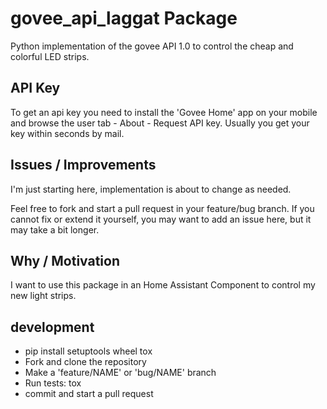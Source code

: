# govee_api_laggat Package

Python implementation of the govee API 1.0 to control the cheap and colorful LED strips.

## API Key

To get an api key you need to install the 'Govee Home' app on your mobile and browse the user tab - About - Request API key. Usually you get your key within seconds by mail.

## Issues / Improvements

I'm just starting here, implementation is about to change as needed.

Feel free to fork and start a pull request in your feature/bug branch. If you cannot fix or extend it yourself, you may want to add an issue here, but it may take a bit longer.

## Why / Motivation

I want to use this package in an Home Assistant Component to control my new light strips.

## development

* pip install setuptools wheel tox
* Fork and clone the repository
* Make a 'feature/NAME' or 'bug/NAME' branch
* Run tests: tox
* commit and start a pull request
